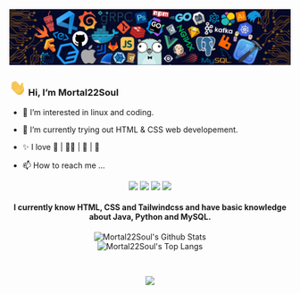 <!---stats credit  (https://github.com/anuraghazra/github-readme-stats)--->

<img src="assets/header.png"/>

### <img src="assets/Hi.gif" width="30"> Hi, I’m Mortal22Soul
- 👀 I’m interested in linux and coding.
 
- 🌱 I’m currently trying out HTML & CSS web developement.
<!--- - 💞️ I’m looking to collaborate on ... --->
- ✨ I love 🥋 | 🏊‍♂️ | 📖 | 📸

- 📫 How to reach me ...

<p align="center">
<a href="https://twitter.com/mortal22soul"><img src="https://img.shields.io/badge/-Twitter-1da1f2?style=for-the-badge&logo=Twitter&logoColor=white"/></a>
<a href="https://instagram.com/mortal22soul"><img src="https://img.shields.io/badge/-Instagram-E4405F?style=for-the-badge&logo=Instagram&logoColor=white"/></a>
<a href="https://www.reddit.com/user/Mortal22Soul"><img src="https://img.shields.io/badge/Reddit-%23FF4500.svg?style=for-the-badge&logo=Reddit&logoColor=white"/></a>
<a href="https://discordapp.com/users/859330689329004554"><img src="https://img.shields.io/badge/Discord-7289DA?style=for-the-badge&logo=discord&logoColor=white"/></a>
<br>

<h4 align="center">I currently know HTML, CSS and Tailwindcss and have basic knowledge about Java, Python and MySQL.</h4>

<p align="center">
    <img alt="Mortal22Soul's Github Stats" src="https://github-readme-stats.vercel.app/api?username=Mortal22Soul&show_icons=true&hide_border=true&count_private=true&bg_color=161320&text_color=D9E0EE&icon_color=DDB6F2&title_color=96CDFB" />
    <br>
    <img alt="Mortal22Soul's Top Langs" src="https://github-readme-stats.vercel.app/api/top-langs/?username=Mortal22Soul&layout=compact&hide_border=true&bg_color=161320&text_color=D9E0EE&icon_color=DDB6F2&title_color=96CDFB" />
</p>

<!---
Mortal22Soul/Mortal22Soul is a ✨ special ✨ repository because its `README.md` (this file) appears on your GitHub profile.
You can click the Preview link to take a look at your changes.
--->

<br>

<p align="center">
   <img src="gray0_ctp_on_line.png"/>
</p>

